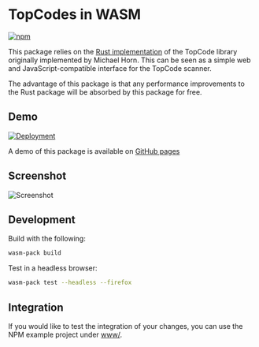 # TopCodes in WASM

[![npm](https://img.shields.io/npm/v/@tangibl/topcodes-wasm)](https://www.npmjs.com/package/@tangibl/topcodes-wasm)

This package relies on the [Rust
implementation](https://github.com/tangibl/topcodes-rs) of the TopCode library
originally implemented by Michael Horn. This can be seen as a simple web and
JavaScript-compatible interface for the TopCode scanner.

The advantage of this package is that any performance improvements to the Rust
package will be absorbed by this package for free.

## Demo

[![Deployment](https://github.com/tangibl/topcodes-wasm-rs/actions/workflows/deploy.yml/badge.svg?branch=main)](https://github.com/tangibl/topcodes-wasm-rs/actions/workflows/deploy.yml)

A demo of this package is available on [GitHub pages](https://tangibl.github.io/topcodes-wasm-rs/)

## Screenshot

![Screenshot](docs/screenshot.png)

## Development

Build with the following:

```sh
wasm-pack build
```

Test in a headless browser:

```sh
wasm-pack test --headless --firefox
```

## Integration

If you would like to test the integration of your changes, you can use the NPM
example project under [www/](www/).
